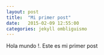 ```yaml
---
layout: post
title:  "Mi primer post"
date:   2015-02-09 12:55:00
categories: jekyll ombliguismo
---
```

Hola mundo !. Este es mi primer post 
